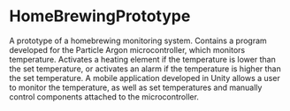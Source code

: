 # HomeBrewingPrototype
A prototype of a homebrewing monitoring system. Contains a program developed for the Particle Argon microcontroller, which monitors temperature. Activates a heating element if the temperature is lower than the set temperature, or activates an alarm if the temperature is higher than the set temperature. A mobile application developed in Unity allows a user to monitor the temperature, as well as set temperatures and manually control components attached to the microcontroller.
